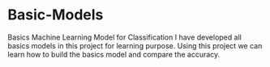 # Basic-Models
Basics Machine Learning Model for  Classification 
I have developed all basics models in this project for learning purpose.
Using this project we can learn how to build the basics model and compare the accuracy.
